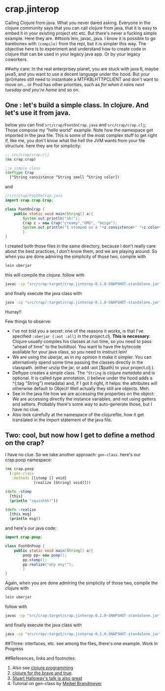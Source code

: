 # crap.jinterop

Calling Clojure from java. What you never dared asking.
Everyone in the clojure community says that you can call clojure from java, that it is easy to embed it in your existing project etc etc. But there's never a fucking simple example. Here they are. 
##tools
lein, javac, java. I know it is possible to go barebones with `(compile)` from the repl, but it is simpler this way. The objective here is to experiment and understand how to create code in clojure that can be used in your legacy java app. Or by your legacy coworkers.

##why care:
In the real enterprisey planet, you are stuck with java 6, maybe java5, and you want to use a decent language under the hood. But your (pri)mates still need to instantiate a MTFKBLHTTPCLIENT and don't want to move on... or Prod has other priorities, such as *for when it rains next tuesday and you're home* and so on.


## One : let's build a simple class. In clojure. And let's use it from java.
below you can find `src/crap/FootOnCrap.java` and `src/crap/crap.clj`; Those compose my "hello world" example. Note how the namespace get imported in the java file. This is some of the most complex stuff to get right if, like me, you don't know what the hell the JVM wants from your file structure. 
here they are for simplicity:

```clojure
;; src/crap/crap.clj
(ns crap.crap)

;;a simple class
(deftype Crap
  [^String consistence ^String smell ^String color])

```
and

```java
//src/crap/FootOnCrap.java
import crap.crap.Crap;

class FootOnCrap {
    public static void main(String[] a){
        System.out.println("ah!");
        Crap z = new Crap("creamy","OMG", "beige");
        System.out.println("I stomped on a "+z.consistence+" "+z.color+" crap! it also smells like " + z.smell + "!!");
        }
}

```
I created both those files in the same directory, because I don't really care about the best practices, I don't know them, and we are playing around. So 
when you are done admiring the simplicity of those two, compile with
```bash
lein uberjar
```
this will compile the clojure.
follow with
```bash
javac -cp "src/crap:target/crap.jinterop-0.1.0-SNAPSHOT-standalone.jar"   src/crap/FootOnCrap.java

```
and finally execute the java class with

```bash
java -cp "src/crap/:target/crap.jinterop-0.1.0-SNAPSHOT-standalone.jar"  FootOnCrap
```
Hurray!!

Few things to observe:
- I've not told you a secret: one of the reasons it works, is that I've specified `:uberjar {:aot :all}` in the project.clj. **This is necessary**: Clojure usually compiles his classes at run time, so you need to pass "ahead of time" to the buildtool. You want to have the bytecode available for your java class, so you need to instruct lein!
- We are using the uberjar, as in my opinion it make it simpler. You can alternatively spend some time passing the classes directly in the classpath. (either unzip the jar, or add :aot [$path] to your project.clj  ).
- Deftype creates a simple class. The `^String` is clojure *metadata* and is optional. It is called type annotation, (i believe under the hood adds a ^{:tag "String"} metadata) and, if I got it right, it helps: the attributes will otherwise default to Object! Well actually they still are objects. Meh.
- See in the java file how we are accessing the properties on the object: We are accessing directly the instance variables, and not using getters and setters. Probably there's some way to auto-generate those, but I have no clue.
- Also look carefully at the namespace of the clojurefile, how it get translated in the import statement of the java file.


## Two: cool, but now how I get to define a method on the crap?
I have no clue. So we take another approach: `gen-class`.
here's our crap.poop namespace:
```clojure
(ns crap.poop
  (:gen-class
   :methods [[stomp [] void]
             [realize [String] void]]))

(defn -stomp
  [this]
  (println "squishhh!"))

(defn -realize
  [this msg]
  (println msg))

```
and here's our java code:
```java
import crap.poop;

class FootOnPoop {
    public static void main(String[] a){
        poop pp= new poop();
        pp.stomp();
        pp.realize("ohy noy!");
        }
}

```
Again, when you are done admiring the simplicity of those two, compile the clojure with
```bash
lein uberjar
```
follow with
```bash
javac -cp "src/crap:target/crap.jinterop-0.1.0-SNAPSHOT-standalone.jar"   src/crap/FootOnPoop.java

```
and finally execute the java class with

```bash
java -cp "src/crap/:target/crap.jinterop-0.1.0-SNAPSHOT-standalone.jar"  FootOnPoop
```


##Three: interfaces, etc.
see among the files, there's one example. Work In Progress

##References, links and footnotes:
1. Also see [clojure programming](http://shop.oreilly.com/product/0636920013754.do) 
2. [clojure for the brave and true](http://braveclojure.com). 
3. [Stuart Halloway's talk is also great](http://www.infoq.com/presentations/Clojure-Java-Interop)
4. Tutorial on gen-class by [Meikel Brandmeyer](http://kotka.de/blog/2010/02/gen-class_how_it_works_and_how_to_use_it.html) 
